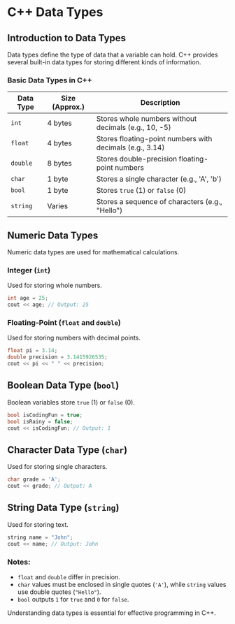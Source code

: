 # C++ Data Types

## Introduction to Data Types

Data types define the type of data that a variable can hold. C++ provides several built-in data types for storing different kinds of information.

### Basic Data Types in C++

| Data Type | Size (Approx.) | Description                                              |
| --------- | -------------- | -------------------------------------------------------- |
| `int`     | 4 bytes        | Stores whole numbers without decimals (e.g., 10, -5)     |
| `float`   | 4 bytes        | Stores floating-point numbers with decimals (e.g., 3.14) |
| `double`  | 8 bytes        | Stores double-precision floating-point numbers           |
| `char`    | 1 byte         | Stores a single character (e.g., 'A', 'b')               |
| `bool`    | 1 byte         | Stores `true` (1) or `false` (0)                         |
| `string`  | Varies         | Stores a sequence of characters (e.g., "Hello")          |

## Numeric Data Types

Numeric data types are used for mathematical calculations.

### Integer (`int`)

Used for storing whole numbers.

```cpp
int age = 25;
cout << age; // Output: 25
```

### Floating-Point (`float` and `double`)

Used for storing numbers with decimal points.

```cpp
float pi = 3.14;
double precision = 3.1415926535;
cout << pi << " " << precision;
```

## Boolean Data Type (`bool`)

Boolean variables store `true` (1) or `false` (0).

```cpp
bool isCodingFun = true;
bool isRainy = false;
cout << isCodingFun; // Output: 1
```

## Character Data Type (`char`)

Used for storing single characters.

```cpp
char grade = 'A';
cout << grade; // Output: A
```

## String Data Type (`string`)

Used for storing text.

```cpp
string name = "John";
cout << name; // Output: John
```

### Notes:

- `float` and `double` differ in precision.
- `char` values must be enclosed in single quotes (`'A'`), while `string` values use double quotes (`"Hello"`).
- `bool` outputs `1` for `true` and `0` for `false`.

Understanding data types is essential for effective programming in C++.
